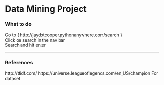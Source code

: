<h1> Data Mining Project </h1>

<h3>What to do</h3>
Go to { http://jaydotcooper.pythonanywhere.com/search }<br/>
Click on search in the nav bar<br/>
Search and hit enter<br/>

<hr>

<h3> References </h3>
http://tfidf.com/
https://universe.leagueoflegends.com/en_US/champion For dataset
